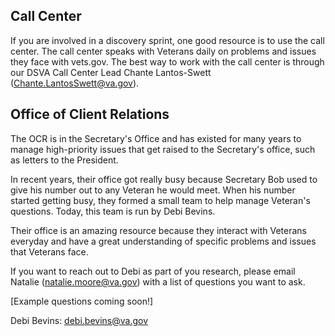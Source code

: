 ## Call Center

If you are involved in a discovery sprint, one good resource is to use the call center.  The call center speaks with Veterans daily on problems and issues they face with vets.gov.  The best way to work with the call center is through our DSVA Call Center Lead Chante Lantos-Swett (Chante.LantosSwett@va.gov). 

## Office of Client Relations

The OCR is in the Secretary's Office and has existed for many years to manage high-priority issues that get raised to the Secretary's office, such as letters to the President.

In recent years, their office got really busy because Secretary Bob used to give his number out to any Veteran he would meet.  When his number started getting busy, they formed a small team to help manage Veteran's questions. Today, this team is run by Debi Bevins.  

Their office is an amazing resource because they interact with Veterans everyday and have a great understanding of specific problems and issues that Veterans face.  

If you want to reach out to Debi as part of you research, please email Natalie (natalie.moore@va.gov) with a list of questions you want to ask.

[Example questions coming soon!]

Debi Bevins: debi.bevins@va.gov 
